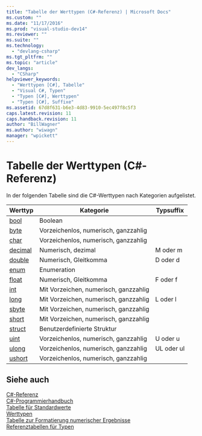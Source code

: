 ```yaml
---
title: "Tabelle der Werttypen (C#-Referenz) | Microsoft Docs"
ms.custom: ""
ms.date: "11/17/2016"
ms.prod: "visual-studio-dev14"
ms.reviewer: ""
ms.suite: ""
ms.technology: 
  - "devlang-csharp"
ms.tgt_pltfrm: ""
ms.topic: "article"
dev_langs: 
  - "CSharp"
helpviewer_keywords: 
  - "Werttypen [C#], Tabelle"
  - "Visual C#, Typen"
  - "Typen [C#], Werttypen"
  - "Typen [C#], Suffixe"
ms.assetid: 67d8f631-b6e3-4d83-9910-5ec497f8c5f3
caps.latest.revision: 11
caps.handback.revision: 11
author: "BillWagner"
ms.author: "wiwagn"
manager: "wpickett"
---
```

# Tabelle der Werttypen (C#-Referenz)
In der folgenden Tabelle sind die C\#\-Werttypen nach Kategorien aufgelistet.  
  
|Werttyp|Kategorie|Typsuffix|  
|-------------|---------------|---------------|  
|[bool](../../../csharp/language-reference/keywords/bool.md)|Boolean||  
|[byte](../../../csharp/language-reference/keywords/byte.md)|Vorzeichenlos, numerisch, ganzzahlig||  
|[char](../../../csharp/language-reference/keywords/char.md)|Vorzeichenlos, numerisch, ganzzahlig||  
|[decimal](../../../csharp/language-reference/keywords/decimal.md)|Numerisch, dezimal|M oder m|  
|[double](../../../csharp/language-reference/keywords/double.md)|Numerisch, Gleitkomma|D oder d|  
|[enum](../../../csharp/language-reference/keywords/enum.md)|Enumeration||  
|[float](../../../csharp/language-reference/keywords/float.md)|Numerisch, Gleitkomma|F oder f|  
|[int](../../../csharp/language-reference/keywords/int.md)|Mit Vorzeichen, numerisch, ganzzahlig||  
|[long](../../../csharp/language-reference/keywords/long.md)|Mit Vorzeichen, numerisch, ganzzahlig|L oder l|  
|[sbyte](../../../csharp/language-reference/keywords/sbyte.md)|Mit Vorzeichen, numerisch, ganzzahlig||  
|[short](../../../csharp/language-reference/keywords/short.md)|Mit Vorzeichen, numerisch, ganzzahlig||  
|[struct](../../../csharp/language-reference/keywords/struct.md)|Benutzerdefinierte Struktur||  
|[uint](../../../csharp/language-reference/keywords/uint.md)|Vorzeichenlos, numerisch, ganzzahlig|U oder u|  
|[ulong](../../../csharp/language-reference/keywords/ulong.md)|Vorzeichenlos, numerisch, ganzzahlig|UL oder ul|  
|[ushort](../../../csharp/language-reference/keywords/ushort.md)|Vorzeichenlos, numerisch, ganzzahlig||  
  
## Siehe auch  
 [C\#\-Referenz](../../../csharp/language-reference/index.md)   
 [C\#\-Programmierhandbuch](../../../csharp/programming-guide/index.md)   
 [Tabelle für Standardwerte](../../../csharp/language-reference/keywords/default-values-table.md)   
 [Werttypen](../../../csharp/language-reference/keywords/value-types.md)   
 [Tabelle zur Formatierung numerischer Ergebnisse](../../../csharp/language-reference/keywords/formatting-numeric-results-table.md)   
 [Referenztabellen für Typen](../../../csharp/language-reference/keywords/reference-tables-for-types.md)